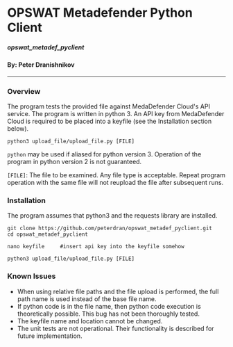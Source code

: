 # OPSWAT Metadefender Python Client
##### opswat_metadef_pyclient
#### By: Peter Dranishnikov
---

### Overview

The program tests the provided file against MedaDefender Cloud's API service. 
The program is written in python 3. 
An API key from MedaDefender Cloud is required to be placed into a keyfile (see the Installation section below). 

```
python3 upload_file/upload_file.py [FILE]
```

`python` may be used if aliased for python version 3. Operation of the program in python version 2 is not guaranteed. 

`[FILE]`: The file to be examined. Any file type is acceptable. 
Repeat program operation with the same file will not reupload the file after subsequent runs. 

### Installation
The program assumes that python3 and the requests library are installed. 

```
git clone https://github.com/peterdran/opswat_metadef_pyclient.git
cd opswat_metadef_pyclient

nano keyfile     #insert api key into the keyfile somehow

python3 upload_file/upload_file.py [FILE]
```

### Known Issues
* When using relative file paths and the file upload is performed, the full path name is used instead of the base file name. 
* If python code is in the file name, then python code execution is theoretically possible. This bug has not been thoroughly tested. 
* The keyfile name and location cannot be changed. 
* The unit tests are not operational. Their functionality is described for future implementation. 


